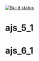[![Build status](https://ci.appveyor.com/api/projects/status/qafo4tpccam61wdy?svg=true)](https://ci.appveyor.com/project/gordov-andrey/ajs-5-1)

# ajs_5_1
# ajs_6_1
